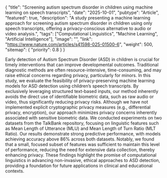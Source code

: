 {
  "title": "Screening autism spectrum disorder in children using machine learning on speech transcripts",
  "date": "2025-10-01",
  "pubtype": "Article",
  "featured": true,
  "description": "A study presenting a machine learning approach for screening autism spectrum disorder in children using only speech transcripts, offering a privacy-conscious alternative to audio or video analysis.",
  "tags": ["Computational Linguistics", "Machine Learning", "Artificial Intelligence"],
  "image": "",
  "link": "https://www.nature.com/articles/s41598-025-01500-6",
  "weight": 500,
  "sitemap": {
    "priority": 0.8
  }
}

Early detection of Autism Spectrum Disorder (ASD) in children is crucial for timely interventions that can improve developmental outcomes. Traditional diagnostic methods are often resource-intensive, time-consuming, and may raise ethical concerns regarding privacy, particularly for minors. In this study, we evaluate the feasibility of privacy-preserving machine learning models for ASD detection using children’s speech transcripts. By exclusively leveraging structured text-based inputs, our method inherently avoids the direct use of identifiable biometric data, such as raw audio or video, thus significantly reducing privacy risks. Although we have not implemented explicit cryptographic privacy measures (e.g., differential privacy, encryption), our approach minimizes privacy concerns inherently associated with sensitive biometric data. We conducted experiments on two datasets from the TalkBank repository, focusing on linguistic features such as Mean Length of Utterance (MLU) and Mean Length of Turn Ratio (MLT Ratio). Our results demonstrate strong predictive performance, with models achieving accuracy above 86% across both datasets. Notably, we found that a small, focused subset of features was sufficient to maintain this level of performance, reducing the need for extensive data collection, thereby enhancing privacy. These findings highlight the promise of computational linguistics in advancing non-invasive, ethical approaches to ASD detection, providing a foundation for future applications in clinical and educational contexts.